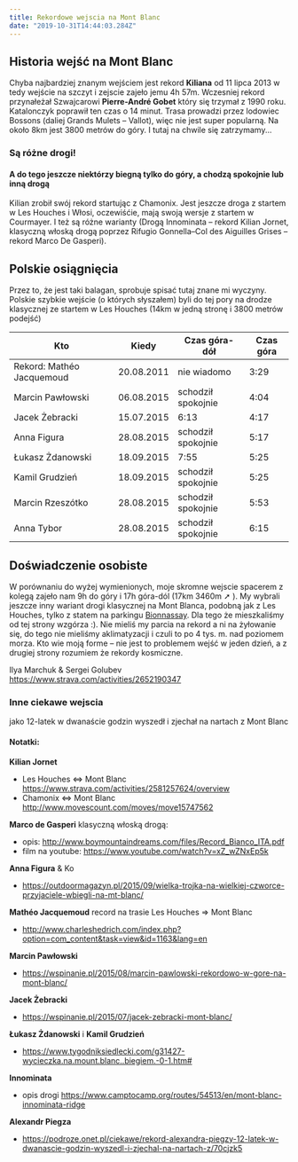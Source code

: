 ```yaml
---
title: Rekordowe wejscia na Mont Blanc
date: "2019-10-31T14:44:03.284Z"
---
```


## Historia wejść na Mont Blanc

Chyba najbardziej znanym wejściem jest rekord **Kiliana** od 11 lipca 2013 w tedy wejście na szczyt i zejscie zajeło jemu 4h 57m. Wczesniej rekord przynałeżał Szwajcarowi **Pierre-André Gobet** który się trzymał z 1990 roku. Katalonczyk poprawił ten czas o 14 minut. Trasa prowadzi przez lodowiec Bossons (daliej Grands Mulets – Vallot), więc nie jest super popularną. Na około 8km jest 3800 metrów do góry. I tutaj na chwile się zatrzymamy... 

### Są różne drogi!

#### A do tego jeszcze niektórzy biegną tylko do góry, a chodzą spokojnie lub inną drogą

Kilian zrobił swój rekord startując z Chamonix. Jest jeszcze droga z startem w Les Houches i Włosi, oczewiśćie, mają swoją wersje z startem w Courmayer. I też są różne warianty (Drogą Innominata – rekord Kilian Jornet, klasyczną włoską drogą poprzez Rifugio Gonnella–Col des Aiguilles Grises – rekord Marco De Gasperi).



## Polskie osiągnięcia

Przez to, że jest taki balagan, sprobuje spisać tutaj znane mi wyczyny. Polskie szybkie wejście (o których słyszałem) byli do tej pory na drodze klasycznej ze startem w Les Houches (14km w jedną stronę i 3800 metrów podejść)

| Kto | Kiedy | Czas góra-dół | Czas góra |
| ---- | ---- | ---- | ---- |
| Rekord: Mathéo Jacquemoud | 20.08.2011 | nie wiadomo | 3:29 |
| Marcin Pawłowski | 06.08.2015 | schodził spokojnie | 4:04 |
| Jacek Żebracki | 15.07.2015 | 6:13 | 4:17 |
| Anna Figura | 28.08.2015 | schodził spokojnie | 5:17 |
| Łukasz Żdanowski | 18.09.2015 | 7:55 | 5:25 |
| Kamil Grudzień | 18.09.2015 | schodził spokojnie | 5:25 |
| Marcin Rzeszótko | 28.08.2015 | schodził spokojnie | 5:53 |
| Anna Tybor  | 28.08.2015 | schodził spokojnie | 6:15 |



## Doświadczenie osobiste

W porównaniu do wyżej wymienionych, moje skromne wejscie spacerem z kolegą zajeło nam 9h do góry i 17h góra-dól (17km 3460m ➚ ). My wybrali jeszcze inny wariant drogi klasycznej na Mont Blanca, podobną jak z Les Houches, tylko z statem na parkingu [Bionnassay](https://goo.gl/maps/Fsyirds1JL86Wy1t6). Dla tego że mieszkaliśmy od tej strony wzgórza :). Nie mieliś my parcia na rekord a ni na żyłowanie się, do tego nie mieliśmy aklimatyzacji i czuli to po 4 tys. m. nad poziomem morza. Kto wie moją forme – nie jest to problemem wejść w jeden dzień, a z drugiej strony rozumiem że rekordy kosmiczne.

Ilya Marchuk & Sergei Golubev  https://www.strava.com/activities/2652190347



### Inne ciekawe wejscia

jako 12-latek w dwanaście godzin wyszedł i zjechał na nartach z Mont Blanc     


#### Notatki:

**Kilian Jornet**

* Les Houches <=> Mont Blanc https://www.strava.com/activities/2581257624/overview
* Chamonix <=> Mont Blanc  http://www.movescount.com/moves/move15747562



**Marco de Gasperi** klasyczną włoską drogą:

* opis: http://www.boymountaindreams.com/files/Record_Bianco_ITA.pdf
* film na youtube: https://www.youtube.com/watch?v=xZ_wZNxEp5k



**Anna Figura** & Ko

* https://outdoormagazyn.pl/2015/09/wielka-trojka-na-wielkiej-czworce-przyjaciele-wbiegli-na-mt-blanc/



**Mathéo Jacquemoud** record na trasie Les Houches => Mont Blanc

* http://www.charleshedrich.com/index.php?option=com_content&task=view&id=1163&lang=en



 **Marcin Pawłowski** 

* https://wspinanie.pl/2015/08/marcin-pawlowski-rekordowo-w-gore-na-mont-blanc/



**Jacek  Żebracki**

*  https://wspinanie.pl/2015/07/jacek-zebracki-mont-blanc/



**Łukasz Żdanowski** i **Kamil Grudzień**

* https://www.tygodniksiedlecki.com/g31427-wycieczka.na.mount.blanc..biegiem.-0-1.htm#



**Innominata** 

* opis drogi https://www.camptocamp.org/routes/54513/en/mont-blanc-innominata-ridge



**Alexandr Piegza**

* https://podroze.onet.pl/ciekawe/rekord-alexandra-piegzy-12-latek-w-dwanascie-godzin-wyszedl-i-zjechal-na-nartach-z/70cjzk5